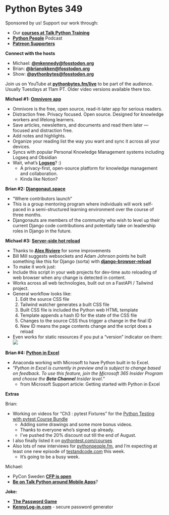 # Python Bytes 349
Sponsored by us! Support our work through:

- Our [**courses at Talk Python Training**](https://training.talkpython.fm/)
- [**Python People**](https://pythonpeople.fm) Podcast
- [**Patreon Supporters**](https://www.patreon.com/pythonbytes)

**Connect with the hosts**

- Michael: [**@mkennedy@fosstodon.org**](https://fosstodon.org/@mkennedy)
- Brian: [**@brianokken@fosstodon.org**](https://fosstodon.org/@brianokken)
- Show: [**@pythonbytes@fosstodon.org**](https://fosstodon.org/@pythonbytes)

Join us on YouTube at [**pythonbytes.fm/live**](https://pythonbytes.fm/stream/live) to be part of the audience. Usually Tuesdays at 11am PT. Older video versions available there too.

**Michael #1:** [**Omnivore app**](https://omnivore.app)

- Omnivore is the free, open source, read-it-later app for serious readers.
- Distraction free. Privacy focused. Open source. Designed for knowledge workers and lifelong learners.
- Save articles, newsletters, and documents and read them later — focused and distraction free. 
- Add notes and highlights. 
- Organize your reading list the way you want and sync it across all your devices.
- Syncs with popular Personal Knowledge Management systems including Logseq and Obsidian
- Wait, what’s [**Logseq**](https://logseq.com)? :)
    - A privacy-first, open-source platform for knowledge management and collaboration.
    - Kinda like Notion?

**Brian #2:** [**Djangonaut.space**](https://djangonaut.space)

- “Where contributors launch”
- This is a group mentoring program where individuals will work self-paced in a semi-structured learning environment over the course of three months.
- Djangonauts are members of the community who wish to level up their current Django code contributions and potentially take on leadership roles in Django in the future.

**Michael #3:** [**Server-side hot reload**](https://github.com/mikeckennedy/server-hot-reload)

- Thanks to [**Alex Riviere**](https://fosstodon.org/@fimion@notacult.social) for some improvements
- Bill Mill suggests websockets and Adam Johnson points he built something like this for Django  (sorta) with [**django-browser-reload**](https://github.com/adamchainz/django-browser-reload)
- To make it work just:
- Include this script in your web projects for dev-time auto reloading of web browser when any change is detected in content. 
- Works across all web technologies, built out on a FastAPI / Tailwind project.
- General workflow looks like:
    1. Edit the source CSS file
    2. Tailwind watcher generates a built CSS file
    3. Built CSS file is included the Python web HTML template
    4. Template appends a hash ID for the state of the CSS file
    5. Changes to the source CSS thus trigger a change in the final ID
    6. New ID means the page contents change and the script does a reload
- Even works for static resources if you put a “version” indicator on them:
    <link href="/static/site.css?v=670022" rel="stylesheet">
    <img src="/static/img/logo.webp?v=a4c931" />

**Brian #4:** [**Python in Excel**](https://www.anaconda.com/blog/announcing-python-in-excel-next-level-data-analysis-for-all)

- Anaconda working with Microsoft to have Python built in to Excel.
- “*Python in Excel is currently in preview and is subject to change based on feedback. To use this feature, join the* [*M*](https://insider.microsoft365.com/en-us/join/windows)*icrosoft 365 Insider Program and choose the* ***Beta Channel*** *Insider level.”* 
    - from Microsoft Support article: Getting started with Python in Excel


**Extras** 

Brian:

- Working on videos for “Ch3 : pytest Fixtures” for the [Python Testing with pytest Course Bundle](https://testandcode.teachable.com)
    - Adding some drawings and some more bonus videos.
    - Thanks to everyone who’s signed up already. 
    - I’ve pushed the 20% discount out till the end of August.
- I also finally listed it on [pythontest.com/courses](https://pythontest.com/courses/)
- Also lots of new interviews for [pythonpeople.fm](https://pythonpeople.fm/), and I’m expecting at least one new episode of [testandcode.com](https://testandcode.com) this week.
    - It’s going to be a busy week.

Michael:

- PyCon Sweden [**CFP is open**](https://www.pycon.se)
- [**Be on Talk Python around Mobile Apps**](https://forms.gle/7bgENZXmsvzJXyVEA)?

**Joke:** 

- [**The Password Game**](https://neal.fun/password-game/)
- [**KennyLog-in.com**](https://www.kennylog-in.com/) - secure password generator

